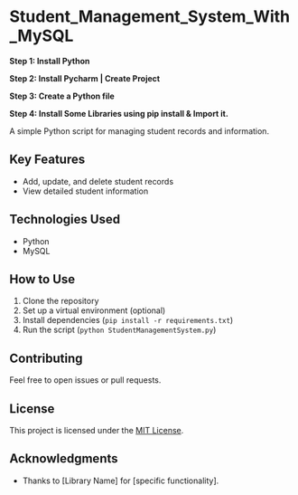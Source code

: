 # Student_Management_System_With_MySQL
<B>Step 1: Install Python

Step 2: Install Pycharm | Create Project

Step 3: Create a Python file

Step 4: Install Some Libraries using pip install & Import it.</B>

A simple Python script for managing student records and information.

## Key Features
- Add, update, and delete student records
- View detailed student information

## Technologies Used
- Python
- MySQL

## How to Use
1. Clone the repository
2. Set up a virtual environment (optional)
3. Install dependencies (`pip install -r requirements.txt`)
4. Run the script (`python StudentManagementSystem.py`)

## Contributing
Feel free to open issues or pull requests.

## License
This project is licensed under the [MIT License](LICENSE).

## Acknowledgments
- Thanks to [Library Name] for [specific functionality].
